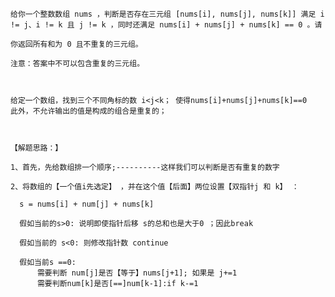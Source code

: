     给你一个整数数组 nums ，判断是否存在三元组 [nums[i], nums[j], nums[k]] 满足 i != j、i != k 且 j != k ，同时还满足 nums[i] + nums[j] + nums[k] == 0 。请

    你返回所有和为 0 且不重复的三元组。

    注意：答案中不可以包含重复的三元组。


    
    给定一个数组，找到三个不同角标的数 i<j<k； 使得nums[i]+nums[j]+nums[k]==0
    此外，不允许输出的值是构成的组合是重复的；
    
    
    
    【解题思路：】
    
    1、首先，先给数组排一个顺序;----------这样我们可以判断是否有重复的数字
    
    2、将数组的【一个值i先选定】 ，并在这个值【后面】两位设置【双指针j 和 k】 ：  
      
      s = nums[i] + num[j] + nums[k]
      
      假如当前的s>0: 说明即使指针后移 s的总和也是大于0 ；因此break
      
      假如当前的 s<0: 则修改指针数 continue
      
      假如当前s ==0:
          需要判断 num[j]是否【等于】nums[j+1]; 如果是 j+=1
          需要判断num[k]是否[==]num[k-1]:if k-=1
    
    
